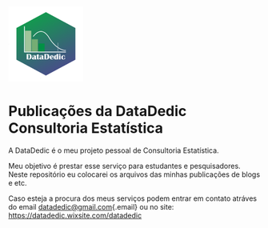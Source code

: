 <img src="logo.png" alt="Logo" width="150" height="150">

# Publicações da DataDedic Consultoria Estatística

A DataDedic é o meu projeto pessoal de Consultoria Estatística.

Meu objetivo é prestar esse serviço para estudantes e pesquisadores. Neste repositório eu colocarei os arquivos das minhas publicações de blogs e etc.

Caso esteja a procura dos meus serviços podem entrar em contato atráves do email [datadedic\@gmail.com](mailto:datadedic@gmail.com){.email} ou no site: <https://datadedic.wixsite.com/datadedic>
